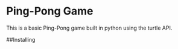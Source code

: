 # Ping-Pong Game
This is a basic Ping-Pong game built in python using the turtle API.

##Installing
